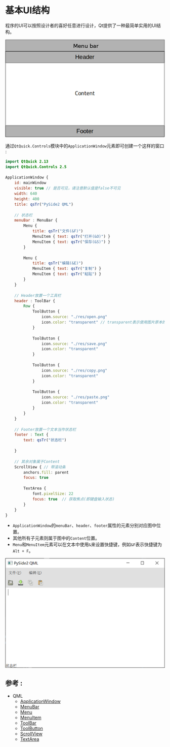# 基本UI结构
程序的UI可以按照设计者的喜好任意进行设计，Qt提供了一种最简单实用的UI结构。  

![UI](/image/qml/04.application_window/structure.png)

通过`QtQuick.Controls`模块中的`ApplicationWindow`元素即可创建一个这样的窗口 :  

```QML
import QtQuick 2.13
import QtQuick.Controls 2.5

ApplicationWindow {
    id: mainWindow
    visible: true // 是否可见，请注意默认值是false不可见
    width: 640
    height: 400
    title: qsTr("PySide2 QML")

    // 状态栏
    menuBar : MenuBar {
        Menu {
            title: qsTr("文件(&F)")
            MenuItem { text: qsTr("打开(&O)") }
            MenuItem { text: qsTr("保存(&S)") }
        }

        Menu {
            title: qsTr("编辑(&E)")
            MenuItem { text: qsTr("复制") }
            MenuItem { text: qsTr("粘贴") }
        }
    }

    // Header放置一个工具栏
    header : ToolBar {
        Row {
            ToolButton {
                icon.source: "./res/open.png"
                icon.color: "transparent" // transparent表示使用图片原本的颜色
            }

            ToolButton {
                icon.source: "./res/save.png"
                icon.color: "transparent"
            }

            ToolButton {
                icon.source: "./res/copy.png"
                icon.color: "transparent"
            }

            ToolButton {
                icon.source: "./res/paste.png"
                icon.color: "transparent"
            }
        }
    }

    // Footer放置一个文本当作状态栏
    footer : Text {
        text: qsTr("状态栏")

    }

    // 其余对象属于Content
    ScrollView { // 带滚动条
        anchors.fill: parent
        focus: true

        TextArea {
            font.pixelSize: 22
            focus: true  // 获取焦点(即键盘输入状态)
        }
    }
}
```
* `ApplicationWindow`的`menuBar`、`header`、`footer`属性的元素分别对应图中位置。
* 其他所有子元素则属于图中的`Content`位置。
* `Menu`和`MenuItem`元素可以在文本中使用`&`来设置快捷键，例如`&F`表示快捷键为`Alt + F`。

![运行结果](/image/qml/04.application_window/application.png)

## 参考 :   
* QML
  * [ApplicationWindow](https://doc.qt.io/qt-5/qml-qtquick-controls2-applicationwindow.html)
  * [MenuBar](https://doc.qt.io/qt-5/qml-qtquick-controls2-menubar.html)
  * [Menu](https://doc.qt.io/qt-5/qml-qtquick-controls2-menu.html)
  * [MenuItem](https://doc.qt.io/qt-5/qml-qtquick-controls2-menuitem.html)
  * [ToolBar](https://doc.qt.io/qt-5/qml-qtquick-controls2-toolbar.html)
  * [ToolButton](https://doc.qt.io/qt-5/qml-qtquick-controls2-toolbutton.html)
  * [ScrollView](https://doc.qt.io/qt-5/qml-qtquick-controls2-scrollview.html)
  * [TextArea](https://doc.qt.io/qt-5/qml-qtquick-controls2-textarea.html)
